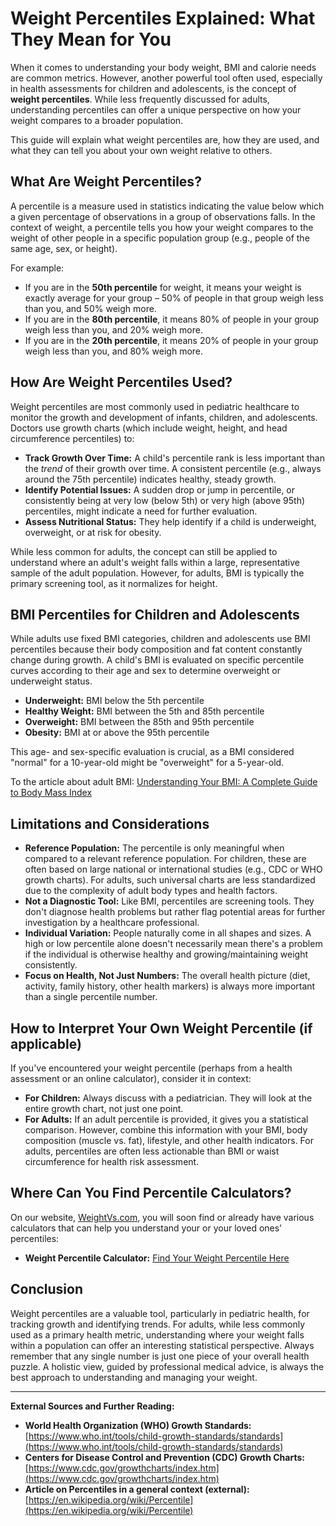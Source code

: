 # Weight Percentiles Explained: What They Mean for You

When it comes to understanding your body weight, BMI and calorie needs are common metrics. However, another powerful tool often used, especially in health assessments for children and adolescents, is the concept of **weight percentiles**. While less frequently discussed for adults, understanding percentiles can offer a unique perspective on how your weight compares to a broader population.

This guide will explain what weight percentiles are, how they are used, and what they can tell you about your own weight relative to others.

## What Are Weight Percentiles?

A percentile is a measure used in statistics indicating the value below which a given percentage of observations in a group of observations falls. In the context of weight, a percentile tells you how your weight compares to the weight of other people in a specific population group (e.g., people of the same age, sex, or height).

For example:
* If you are in the **50th percentile** for weight, it means your weight is exactly average for your group – 50% of people in that group weigh less than you, and 50% weigh more.
* If you are in the **80th percentile**, it means 80% of people in your group weigh less than you, and 20% weigh more.
* If you are in the **20th percentile**, it means 20% of people in your group weigh less than you, and 80% weigh more.

## How Are Weight Percentiles Used?

Weight percentiles are most commonly used in pediatric healthcare to monitor the growth and development of infants, children, and adolescents. Doctors use growth charts (which include weight, height, and head circumference percentiles) to:

* **Track Growth Over Time:** A child's percentile rank is less important than the *trend* of their growth over time. A consistent percentile (e.g., always around the 75th percentile) indicates healthy, steady growth.
* **Identify Potential Issues:** A sudden drop or jump in percentile, or consistently being at very low (below 5th) or very high (above 95th) percentiles, might indicate a need for further evaluation.
* **Assess Nutritional Status:** They help identify if a child is underweight, overweight, or at risk for obesity.

While less common for adults, the concept can still be applied to understand where an adult's weight falls within a large, representative sample of the adult population. However, for adults, BMI is typically the primary screening tool, as it normalizes for height.

## BMI Percentiles for Children and Adolescents

While adults use fixed BMI categories, children and adolescents use BMI percentiles because their body composition and fat content constantly change during growth. A child's BMI is evaluated on specific percentile curves according to their age and sex to determine overweight or underweight status.

* **Underweight:** BMI below the 5th percentile
* **Healthy Weight:** BMI between the 5th and 85th percentile
* **Overweight:** BMI between the 85th and 95th percentile
* **Obesity:** BMI at or above the 95th percentile

This age- and sex-specific evaluation is crucial, as a BMI considered "normal" for a 10-year-old might be "overweight" for a 5-year-old.

To the article about adult BMI: [Understanding Your BMI: A Complete Guide to Body Mass Index](/blog/understanding-your-bmi)


## Limitations and Considerations

* **Reference Population:** The percentile is only meaningful when compared to a relevant reference population. For children, these are often based on large national or international studies (e.g., CDC or WHO growth charts). For adults, such universal charts are less standardized due to the complexity of adult body types and health factors.
* **Not a Diagnostic Tool:** Like BMI, percentiles are screening tools. They don't diagnose health problems but rather flag potential areas for further investigation by a healthcare professional.
* **Individual Variation:** People naturally come in all shapes and sizes. A high or low percentile alone doesn't necessarily mean there's a problem if the individual is otherwise healthy and growing/maintaining weight consistently.
* **Focus on Health, Not Just Numbers:** The overall health picture (diet, activity, family history, other health markers) is always more important than a single percentile number.

## How to Interpret Your Own Weight Percentile (if applicable)

If you've encountered your weight percentile (perhaps from a health assessment or an online calculator), consider it in context:

* **For Children:** Always discuss with a pediatrician. They will look at the entire growth chart, not just one point.
* **For Adults:** If an adult percentile is provided, it gives you a statistical comparison. However, combine this information with your BMI, body composition (muscle vs. fat), lifestyle, and other health indicators. For adults, percentiles are often less actionable than BMI or waist circumference for health risk assessment.

## Where Can You Find Percentile Calculators?

On our website, [WeightVs.com](https://www.weightvs.com), you will soon find or already have various calculators that can help you understand your or your loved ones' percentiles:

* **Weight Percentile Calculator:** [Find Your Weight Percentile Here](/calculators?tab=percentile)

## Conclusion

Weight percentiles are a valuable tool, particularly in pediatric health, for tracking growth and identifying trends. For adults, while less commonly used as a primary health metric, understanding where your weight falls within a population can offer an interesting statistical perspective. Always remember that any single number is just one piece of your overall health puzzle. A holistic view, guided by professional medical advice, is always the best approach to understanding and managing your weight.

---
**External Sources and Further Reading:**

* **World Health Organization (WHO) Growth Standards:** [https://www.who.int/tools/child-growth-standards/standards](https://www.who.int/tools/child-growth-standards/standards)
* **Centers for Disease Control and Prevention (CDC) Growth Charts:** [https://www.cdc.gov/growthcharts/index.htm](https://www.cdc.gov/growthcharts/index.htm)
* **Article on Percentiles in a general context (external):** [https://en.wikipedia.org/wiki/Percentile](https://en.wikipedia.org/wiki/Percentile)
